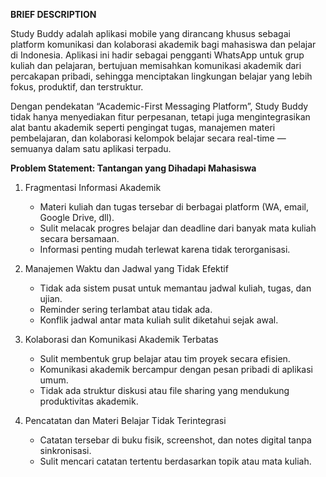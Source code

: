 **BRIEF DESCRIPTION**

Study Buddy adalah aplikasi mobile yang dirancang khusus sebagai platform komunikasi dan kolaborasi akademik bagi mahasiswa dan pelajar di Indonesia. Aplikasi ini hadir sebagai pengganti WhatsApp untuk grup kuliah dan pelajaran, bertujuan memisahkan komunikasi akademik dari percakapan pribadi, sehingga menciptakan lingkungan belajar yang lebih fokus, produktif, dan terstruktur.

Dengan pendekatan “Academic-First Messaging Platform”, Study Buddy tidak hanya menyediakan fitur perpesanan, tetapi juga mengintegrasikan alat bantu akademik seperti pengingat tugas, manajemen materi pembelajaran, dan kolaborasi kelompok belajar secara real-time — semuanya dalam satu aplikasi terpadu.

**Problem Statement: Tantangan yang Dihadapi Mahasiswa**
1. Fragmentasi Informasi Akademik
   - Materi kuliah dan tugas tersebar di berbagai platform (WA, email, Google Drive, dll).
   - Sulit melacak progres belajar dan deadline dari banyak mata kuliah secara bersamaan.
   - Informasi penting mudah terlewat karena tidak terorganisasi.

2. Manajemen Waktu dan Jadwal yang Tidak Efektif
   - Tidak ada sistem pusat untuk memantau jadwal kuliah, tugas, dan ujian.
   - Reminder sering terlambat atau tidak ada.
   - Konflik jadwal antar mata kuliah sulit diketahui sejak awal.

3. Kolaborasi dan Komunikasi Akademik Terbatas
   - Sulit membentuk grup belajar atau tim proyek secara efisien.
   - Komunikasi akademik bercampur dengan pesan pribadi di aplikasi umum.
   - Tidak ada struktur diskusi atau file sharing yang mendukung produktivitas akademik.

4. Pencatatan dan Materi Belajar Tidak Terintegrasi
   - Catatan tersebar di buku fisik, screenshot, dan notes digital tanpa sinkronisasi.
   - Sulit mencari catatan tertentu berdasarkan topik atau mata kuliah.
